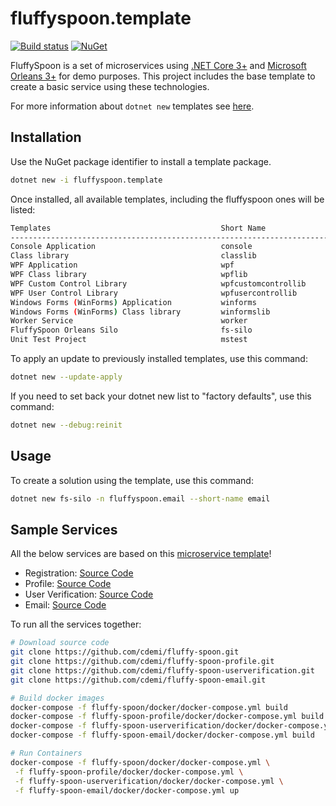 # __fluffyspoon.template__

[![Build status](https://img.shields.io/azure-devops/build/christopherdemicoli/8c7d1a1e-f368-46cf-bad7-1f2ed587335d/16)](https://img.shields.io/azure-devops/build/christopherdemicoli/8c7d1a1e-f368-46cf-bad7-1f2ed587335d/16) 
[![NuGet](https://img.shields.io/nuget/v/demofluffyspoon.contracts.svg)](https://nuget.org/packages/demofluffyspoon.contracts)

FluffySpoon is a set of microservices using [.NET Core 3+](https://github.com/dotnet) and [Microsoft Orleans 3+](https://github.com/dotnet/orleans) for demo purposes.  This project includes the base template to create a basic service using these technologies.

For more information about `dotnet new` templates see [here](https://blogs.msdn.microsoft.com/dotnet/2017/04/02/how-to-create-your-own-templates-for-dotnet-new/).

## __Installation__

Use the NuGet package identifier to install a template package.
```sh
dotnet new -i fluffyspoon.template
```

Once installed, all available templates, including the fluffyspoon ones will be listed:
```sh
Templates                                      Short Name               Language          Tags
-----------------------------------------------------------------------------------------------------------
Console Application                            console                  [C#], F#, VB      Common/Console
Class library                                  classlib                 [C#], F#, VB      Common/Library
WPF Application                                wpf                      [C#], VB          Common/WPF
WPF Class library                              wpflib                   [C#], VB          Common/WPF
WPF Custom Control Library                     wpfcustomcontrollib      [C#], VB          Common/WPF
WPF User Control Library                       wpfusercontrollib        [C#], VB          Common/WPF
Windows Forms (WinForms) Application           winforms                 [C#], VB          Common/WinForms
Windows Forms (WinForms) Class library         winformslib              [C#], VB          Common/WinForms
Worker Service                                 worker                   [C#]              Common/Worker/Web
FluffySpoon Orleans Silo                       fs-silo                  [C#]              Solution/Project/Orleans/Silo
Unit Test Project                              mstest                   [C#], F#, VB      Test/MSTest
```

To apply an update to previously installed templates, use this command:
```sh
dotnet new --update-apply
```

If you need to set back your dotnet new list to "factory defaults", use this command:
```sh
dotnet new --debug:reinit
```

## __Usage__

To create a solution using the template, use this command:

```sh
dotnet new fs-silo -n fluffyspoon.email --short-name email
```

## Sample Services

All the below services are based on this [microservice template](https://github.com/cdemi/fluffy-spoon-template)!

* Registration: [Source Code](https://github.com/cdemi/fluffy-spoon)
* Profile: [Source Code](https://github.com/cdemi/fluffy-spoon-profile)
* User Verification: [Source Code](https://github.com/cdemi/fluffy-spoon-userverification)
* Email: [Source Code](https://github.com/cdemi/fluffy-spoon-email)

To run all the services together:

```sh
# Download source code
git clone https://github.com/cdemi/fluffy-spoon.git
git clone https://github.com/cdemi/fluffy-spoon-profile.git
git clone https://github.com/cdemi/fluffy-spoon-userverification.git
git clone https://github.com/cdemi/fluffy-spoon-email.git

# Build docker images
docker-compose -f fluffy-spoon/docker/docker-compose.yml build
docker-compose -f fluffy-spoon-profile/docker/docker-compose.yml build
docker-compose -f fluffy-spoon-userverification/docker/docker-compose.yml build
docker-compose -f fluffy-spoon-email/docker/docker-compose.yml build

# Run Containers
docker-compose -f fluffy-spoon/docker/docker-compose.yml \
 -f fluffy-spoon-profile/docker/docker-compose.yml \
 -f fluffy-spoon-userverification/docker/docker-compose.yml \
 -f fluffy-spoon-email/docker/docker-compose.yml up
```